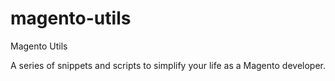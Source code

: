 magento-utils
=============

Magento Utils

A series of snippets and scripts to simplify your life as a Magento developer.